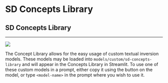 # SD Concepts Library

## SD Concepts Library

---

![](../images/streamlit/streamlit-concepts.png)

The Concept Library allows for the easy usage of custom textual inversion models. These models may be loaded into `models/custom/sd-concepts-library` and will appear in the Concepts Library in Streamlit. To use one of these custom models in a prompt, either copy it using the button on the model, or type `<model-name>` in the prompt where you wish to use it.
